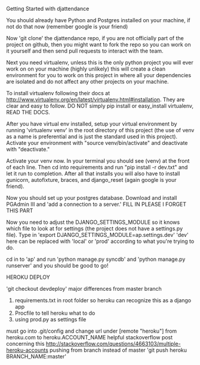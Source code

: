 Getting Started with djattendance

You should already have Python and Postgres installed on your machine, if not do that now (remember google is your friend)

Now 'git clone' the djattendance repo, if you are not officially part of the project on github, then you might want to fork the repo so you can work on it yourself and then send pull requests to interact with the team.

Next you need virtualenv, unless this is the only python project you will ever work on on your machine (highly unlikely) this will create a clean environment for you to work on this project in where all your dependencies are isolated and do not affect any other projects on your machine.

To install virtualenv following their docs at http://www.virtualenv.org/en/latest/virtualenv.html#installation. They are clear and easy to follow. DO NOT simply pip install or easy_install virtualenv, READ THE DOCS.

After you have virtual env installed, setup your virtual environment by running 'virtualenv venv' in the root directory of this project (the use of venv as a name is preferential and is just the standard used in this project). Activate your environment with "source venv/bin/activate" and deactivate with "deactivate."

Activate your venv now. In your terminal you should see (venv) at the front of each line. Then cd into requirements and run "pip install -r dev.txt" and let it run to completion. After all that installs you will also have to install gunicorn, autofixture, braces, and django_reset (again google is your friend).

Now you should set up your postgres database. Download and install PGAdmin III and 'add a connection to a server.'
FILL IN PLEASE I FORGET THIS PART

Now you need to adjust the DJANGO_SETTINGS_MODULE so it knows which file to look at for settings (the project does not have a settings.py file). Type in 'export DJANGO_SETTINGS_MODULE=ap.settings.dev' 'dev' here can be replaced with 'local' or 'prod' according to what you're trying to do.

cd in to 'ap' and run 'python manage.py syncdb' and 'python manage.py runserver' and you should be good to go!

HEROKU DEPLOY

'git checkout devdeploy'
major differences from master branch
1. requirements.txt in root folder so heroku can recognize this as a django app
2. Procfile to tell heroku what to do
3. using prod.py as settings file

must go into .git/config and change url under [remote "heroku"] from heroku.com to heroku.ACCOUNT_NAME
	helpful stackoverflow post concerning this http://stackoverflow.com/questions/4663103/multiple-heroku-accounts
pushing from branch instead of master 'git push heroku BRANCH_NAME:master'